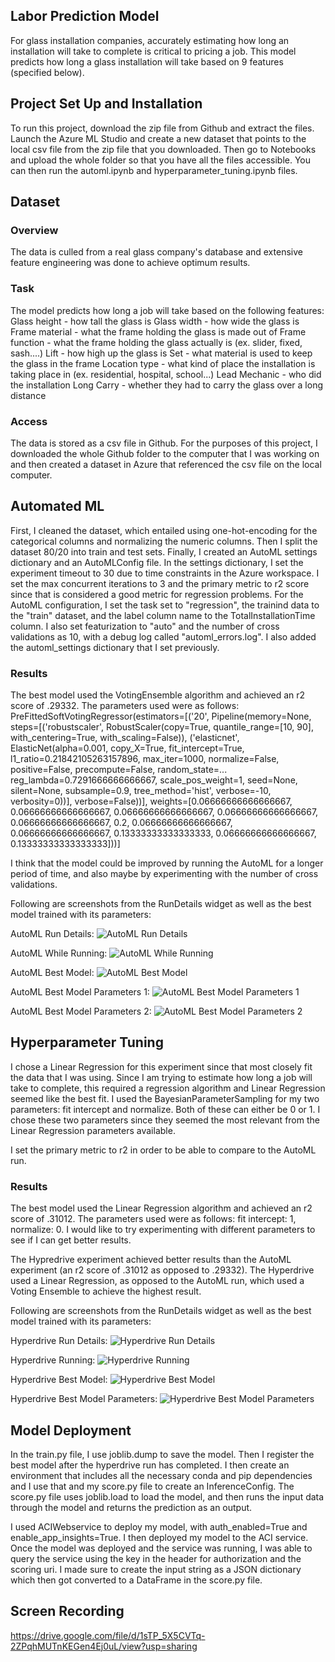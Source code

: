 ## Labor Prediction Model

For glass installation companies, accurately estimating how long an installation will take to complete is critical to pricing a job. This model predicts how long a glass installation will take based on 9 features (specified below).

## Project Set Up and Installation
To run this project, download the zip file from Github and extract the files. Launch the Azure ML Studio and create a new dataset that points to the local csv file from the zip file that you downloaded. Then go to Notebooks and upload the whole folder so that you have all the files accessible. You can then run the automl.ipynb and hyperparameter_tuning.ipynb files.

## Dataset

### Overview
The data is culled from a real glass company's database and extensive feature engineering was done to achieve optimum results. 

### Task
The model predicts how long a job will take based on the following features:
Glass height - how tall the glass is
Glass width - how wide the glass is
Frame material - what the frame holding the glass is made out of
Frame function - what the frame holding the glass actually is (ex. slider, fixed, sash....)
Lift - how high up the glass is
Set - what material is used to keep the glass in the frame
Location type - what kind of place the installation is taking place in (ex. residential, hospital, school...)
Lead Mechanic - who did the installation
Long Carry - whether they had to carry the glass over a long distance

### Access
The data is stored as a csv file in Github. For the purposes of this project, I downloaded the whole Github folder to the computer that I was working on and then created a dataset in Azure that referenced the csv file on the local computer.

## Automated ML
First, I cleaned the dataset, which entailed using one-hot-encoding for the categorical columns and normalizing the numeric columns. Then I split the dataset 80/20 into train and test sets. Finally, I created an AutoML settings dictionary and an AutoMLConfig file. In the settings dictionary, I set the experiment timeout to 30 due to time constraints in the Azure workspace. I set the max concurrent iterations to 3 and the primary metric to r2 score since that is considered a good metric for regression problems. For the AutoML configuration, I set the task set to "regression", the trainind data to the "train" dataset, and the label column name to the TotalInstallationTime column. I also set featurization to "auto" and the number of cross validations as 10, with a debug log called "automl_errors.log". I also added the automl_settings dictionary that I set previously. 

### Results
The best model used the VotingEnsemble algorithm and achieved an r2 score of .29332. The parameters used were as follows:
PreFittedSoftVotingRegressor(estimators=[('20', Pipeline(memory=None, steps=[('robustscaler', RobustScaler(copy=True, quantile_range=[10, 90], with_centering=True, with_scaling=False)), ('elasticnet', ElasticNet(alpha=0.001, copy_X=True, fit_intercept=True, l1_ratio=0.21842105263157896, max_iter=1000, normalize=False, positive=False, precompute=False, random_state=... reg_lambda=0.7291666666666667, scale_pos_weight=1, seed=None, silent=None, subsample=0.9, tree_method='hist', verbose=-10, verbosity=0))], verbose=False))], weights=[0.06666666666666667, 0.06666666666666667, 0.06666666666666667, 0.06666666666666667, 0.06666666666666667, 0.2, 0.06666666666666667, 0.06666666666666667, 0.13333333333333333, 0.06666666666666667, 0.13333333333333333]))]

I think that the model could be improved by running the AutoML for a longer period of time, and also maybe by experimenting with the number of cross validations.

Following are screenshots from the RunDetails widget as well as the best model trained with its parameters:

AutoML Run Details:
![AutoML Run Details](https://github.com/SLane35/nd00333-capstone/blob/master/starter_file/AutoML%20RunDetails.png)

AutoML While Running:
![AutoML While Running](https://github.com/SLane35/nd00333-capstone/blob/master/starter_file/AutoML%20Running.png)

AutoML Best Model:
![AutoML Best Model](https://github.com/SLane35/nd00333-capstone/blob/master/starter_file/AutoML%20Best%20Model%20Summary.png)

AutoML Best Model Parameters 1:
![AutoML Best Model Parameters 1](https://github.com/SLane35/nd00333-capstone/blob/master/starter_file/AutoML%20Parameters%201.png)

AutoML Best Model Parameters 2:
![AutoML Best Model Parameters 2](https://github.com/SLane35/nd00333-capstone/blob/master/starter_file/AutoML%20Parameters%202.png)

## Hyperparameter Tuning
I chose a Linear Regression for this experiment since that most closely fit the data that I was using. Since I am trying to estimate how long a job will take to complete, this required a regression algorithm and Linear Regression seemed like the best fit. I used the BayesianParameterSampling for my two parameters: fit intercept and normalize. Both of these can either be 0 or 1. I chose these two parameters since they seemed the most relevant from the Linear Regression parameters available.

I set the primary metric to r2 in order to be able to compare to the AutoML run.

### Results
The best model used the Linear Regression algorithm and achieved an r2 score of .31012. The parameters used were as follows: fit intercept: 1, normalize: 0. I would like to try experimenting with different parameters to see if I can get better results. 

The Hypredrive experiment achieved better results than the AutoML experiment (an r2 score of .31012 as opposed to .29332). The Hyperdrive used a Linear Regression, as opposed to the AutoML run, which used a Voting Ensemble to achieve the highest result.

Following are screenshots from the RunDetails widget as well as the best model trained with its parameters:

Hyperdrive Run Details:
![Hyperdrive Run Details](https://github.com/SLane35/nd00333-capstone/blob/master/starter_file/Hyperdrive%20Run%20Details.png)

Hyperdrive Running:
![Hyperdrive Running](https://github.com/SLane35/nd00333-capstone/blob/master/starter_file/Hyperdrive%20Running.png)

Hyperdrive Best Model:
![Hyperdrive Best Model](https://github.com/SLane35/nd00333-capstone/blob/master/starter_file/Hyperdrive%20Best%20Model.png)

Hyperdrive Best Model Parameters:
![Hyperdrive Best Model Parameters](https://github.com/SLane35/nd00333-capstone/blob/master/starter_file/Hyperdrive%20Parameters.png)

## Model Deployment
In the train.py file, I use joblib.dump to save the model. Then I register the best model after the hyperdrive run has completed. I then create an environment that includes all the necessary conda and pip dependencies and I use that and my score.py file to create an InferenceConfig. The score.py file uses joblib.load to load the model, and then runs the input data through the model and returns the prediction as an output. 

I used ACIWebservice to deploy my model, with auth_enabled=True and enable_app_insights=True. I then deployed my model to the ACI service. Once the model was deployed and the service was running, I was able to query the service using the key in the header for authorization and the scoring uri. I made sure to create the input string as a JSON dictionary which then got converted to a DataFrame in the score.py file. 

## Screen Recording
https://drive.google.com/file/d/1sTP_5X5CVTq-2ZPqhMUTnKEGen4Ej0uL/view?usp=sharing

